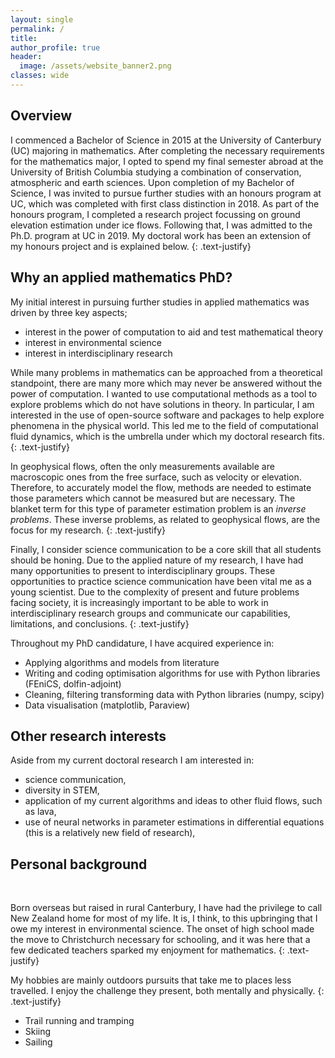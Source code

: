 ```yaml
---
layout: single
permalink: /
title:
author_profile: true
header:
  image: /assets/website_banner2.png
classes: wide
---
```


## Overview

I commenced a Bachelor of Science in 2015 at the University of Canterbury (UC) majoring in mathematics. After completing the necessary requirements for the mathematics major, I opted to spend my final semester abroad at the University of British Columbia studying a combination of conservation, atmospheric and earth sciences. Upon completion of my Bachelor of Science, I was invited to pursue further studies with an honours program at UC, which was completed with first class distinction in 2018. As part of the honours program, I completed a research project focussing on ground elevation estimation under ice flows. Following that, I was admitted  to the Ph.D. program at UC in 2019.  My doctoral work has been an extension of my honours project and is explained below.
{: .text-justify}

## Why an applied mathematics PhD?

My initial interest in pursuing further studies in applied mathematics was driven by three key aspects;
- interest in the power of computation to aid and test mathematical theory
- interest in environmental science
- interest in interdisciplinary research

While many problems in mathematics can be approached from a theoretical standpoint, there are many more which may never be answered without the power of computation. I wanted to use computational methods as a tool to explore problems which do not have solutions in theory. In particular, I am interested in the use of open-source software and packages to help explore phenomena in the physical world. This led me to the field of computational fluid dynamics, which is the umbrella under which my doctoral research fits.
{: .text-justify}

In geophysical flows, often the only measurements available are macroscopic ones from the free surface, such as velocity or elevation. Therefore, to accurately model the flow, methods are needed to estimate those parameters which cannot be measured but are necessary. The blanket term for this type of parameter estimation problem is an *inverse problems*. These inverse problems, as related to geophysical flows, are the focus for my research.
{: .text-justify}

Finally, I consider science communication to be a core skill that all students should be honing. Due to the applied nature of my research, I have had many opportunities to present to interdisciplinary groups. These opportunities to practice science communication have been vital me as a young scientist. Due to the complexity of present and future problems facing society, it is increasingly important to be able to work in interdisciplinary research groups and communicate our capabilities, limitations, and conclusions.
{: .text-justify}

Throughout my PhD candidature, I have acquired experience in:
- Applying algorithms and models from literature
- Writing and coding optimisation algorithms for use with Python libraries (FEniCS, dolfin-adjoint)
- Cleaning, filtering transforming data with Python libraries (numpy, scipy)
- Data visualisation (matplotlib, Paraview)

## Other research interests
Aside from my current doctoral research I am interested in:
- science communication,
- diversity in STEM,
- application of my current algorithms and ideas to other fluid flows, such as lava,
- use of neural networks in parameter estimations in differential equations (this is a relatively new field of research),


## Personal background
<figure style="width: 30%" class="align-right">
  <img src="{{ site.url }}{{ site.baseurl }}/assets/canada.jpg" alt="">
  <img src="{{ site.url }}{{ site.baseurl }}/assets/sailing.jpeg" alt="">
</figure>
  
Born overseas but raised in rural Canterbury, I have had the privilege to call New Zealand home for most of my life. It is, I think, to this upbringing that I owe my interest in environmental science. The onset of high school made the move to Christchurch necessary for schooling, and it was here that a few dedicated teachers sparked my enjoyment for mathematics.
{: .text-justify}

My hobbies are mainly outdoors pursuits that take me to places less travelled. I enjoy the challenge they present, both mentally and physically.
{: .text-justify}
- Trail running and tramping
- Skiing
- Sailing
